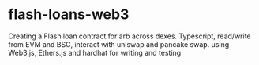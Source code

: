 # flash-loans-web3
Creating a Flash loan contract for arb across dexes. Typescript, read/write from EVM and BSC, interact with uniswap and pancake swap. using Web3.js, Ethers.js and hardhat for writing and testing
